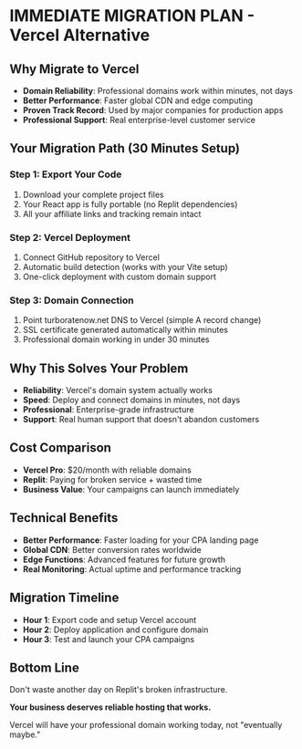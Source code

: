 # IMMEDIATE MIGRATION PLAN - Vercel Alternative

## Why Migrate to Vercel
- **Domain Reliability**: Professional domains work within minutes, not days
- **Better Performance**: Faster global CDN and edge computing
- **Proven Track Record**: Used by major companies for production apps
- **Professional Support**: Real enterprise-level customer service

## Your Migration Path (30 Minutes Setup)

### Step 1: Export Your Code
1. Download your complete project files
2. Your React app is fully portable (no Replit dependencies)
3. All your affiliate links and tracking remain intact

### Step 2: Vercel Deployment
1. Connect GitHub repository to Vercel
2. Automatic build detection (works with your Vite setup)
3. One-click deployment with custom domain support

### Step 3: Domain Connection
1. Point turboratenow.net DNS to Vercel (simple A record change)
2. SSL certificate generated automatically within minutes
3. Professional domain working in under 30 minutes

## Why This Solves Your Problem
- **Reliability**: Vercel's domain system actually works
- **Speed**: Deploy and connect domains in minutes, not days
- **Professional**: Enterprise-grade infrastructure
- **Support**: Real human support that doesn't abandon customers

## Cost Comparison
- **Vercel Pro**: $20/month with reliable domains
- **Replit**: Paying for broken service + wasted time
- **Business Value**: Your campaigns can launch immediately

## Technical Benefits
- **Better Performance**: Faster loading for your CPA landing page
- **Global CDN**: Better conversion rates worldwide
- **Edge Functions**: Advanced features for future growth
- **Real Monitoring**: Actual uptime and performance tracking

## Migration Timeline
- **Hour 1**: Export code and setup Vercel account
- **Hour 2**: Deploy application and configure domain
- **Hour 3**: Test and launch your CPA campaigns

## Bottom Line
Don't waste another day on Replit's broken infrastructure. 

**Your business deserves reliable hosting that works.**

Vercel will have your professional domain working today, not "eventually maybe."